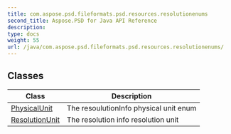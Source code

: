 ```yaml
---
title: com.aspose.psd.fileformats.psd.resources.resolutionenums
second_title: Aspose.PSD for Java API Reference
description: 
type: docs
weight: 55
url: /java/com.aspose.psd.fileformats.psd.resources.resolutionenums/
---
```



## Classes

| Class | Description |
| --- | --- |
| [PhysicalUnit](../com.aspose.psd.fileformats.psd.resources.resolutionenums/physicalunit) | The resoulutionInfo physical unit enum |
| [ResolutionUnit](../com.aspose.psd.fileformats.psd.resources.resolutionenums/resolutionunit) | The resolution info resolution unit |
